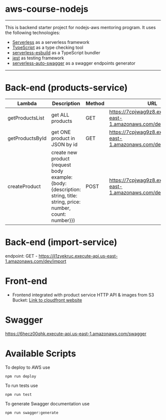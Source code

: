 # aws-course-nodejs
___

This is backend starter project for nodejs-aws mentoring program. It uses the following technologies:

- [Serverless](https://serverless.com/) as a serverless framework
- [TypeScript](https://www.typescriptlang.org/) as a type checking tool
- [serverless-esbuild](https://www.serverless.com/plugins/serverless-esbuild) as a TypeScript bundler
- [jest](https://jestjs.io/) as testing framework
- [serverless-auto-swagger](https://github.com/completecoding/serverless-auto-swagger) as a swagger endpoints generator
___

# Back-end (products-service)

| Lambda          | Description                   | Method | URL                                                                                                      |
| --------------- | ----------------------------- | ------ |----------------------------------------------------------------------------------------------------------|
| getProductsList | get ALL products              | GET    | https://7cpjwag9z8.execute-api.us-east-1.amazonaws.com/dev/products                                      |
| getProductsById | get ONE product in JSON by id | GET    | https://7cpjwag9z8.execute-api.us-east-1.amazonaws.com/dev/products/{id} |
| createProduct | create new product (request body example: {body: {description: string, title: string, price: number, count: number}}) | POST    | https://7cpjwag9z8.execute-api.us-east-1.amazonaws.com/dev/products |

# Back-end (import-service)
endpoint: GET - https://il1zyekruc.execute-api.us-east-1.amazonaws.com/dev/import

# Front-end

- Frontend integrated with product service HTTP API & images from S3 Bucket: [Link to cloudfront website](https://d2xxscw559wzra.cloudfront.net)

# Swagger

https://6hecz00qhk.execute-api.us-east-1.amazonaws.com/swagger

# Available Scripts

To deploy to AWS use

```
npm run deploy
```

To run tests use

```
npm run test
```
To generate Swagger documentation use

```
npm run swagger:generate
```